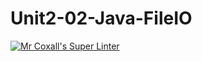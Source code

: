 # Unit2-02-Java-FileIO

[![Mr Coxall's Super Linter](https://github.com/ICS4U-Programming-SpencerS/Unit2-02-Java-FileIO/workflows/Mr%20Coxall's%20Super%20Linter/badge.svg)](https://github.com/ICS4U-Programming-SpencerS/Unit2-02-Java-FileIO/actions/)